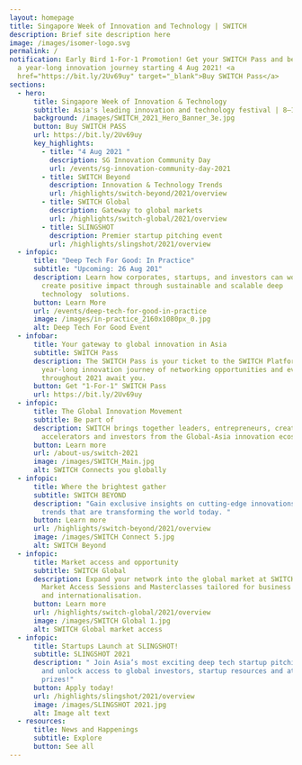 ```yaml
---
layout: homepage
title: Singapore Week of Innovation and Technology | SWITCH
description: Brief site description here
image: /images/isomer-logo.svg
permalink: /
notification: Early Bird 1-For-1 Promotion! Get your SWITCH Pass and be part of
  a year-long innovation journey starting 4 Aug 2021! <a
  href="https://bit.ly/2Uv69uy" target="_blank">Buy SWITCH Pass</a>
sections:
  - hero:
      title: Singapore Week of Innovation & Technology
      subtitle: Asia's leading innovation and technology festival | 8–12 November 2021
      background: /images/SWITCH_2021_Hero_Banner_3e.jpg
      button: Buy SWITCH PASS
      url: https://bit.ly/2Uv69uy
      key_highlights:
        - title: "4 Aug 2021 "
          description: SG Innovation Community Day
          url: /events/sg-innovation-community-day-2021
        - title: SWITCH Beyond
          description: Innovation & Technology Trends
          url: /highlights/switch-beyond/2021/overview
        - title: SWITCH Global
          description: Gateway to global markets
          url: /highlights/switch-global/2021/overview
        - title: SLINGSHOT
          description: Premier startup pitching event
          url: /highlights/slingshot/2021/overview
  - infopic:
      title: "Deep Tech For Good: In Practice"
      subtitle: "Upcoming: 26 Aug 201"
      description: Learn how corporates, startups, and investors can work together to
        create positive impact through sustainable and scalable deep
        technology  solutions.
      button: Learn More
      url: /events/deep-tech-for-good-in-practice
      image: /images/in-practice_2160x1080px_0.jpg
      alt: Deep Tech For Good Event
  - infobar:
      title: Your gateway to global innovation in Asia
      subtitle: SWITCH Pass
      description: The SWITCH Pass is your ticket to the SWITCH Platform where a
        year-long innovation journey of networking opportunities and events
        throughout 2021 await you.
      button: Get "1-For-1" SWITCH Pass
      url: https://bit.ly/2Uv69uy
  - infopic:
      title: The Global Innovation Movement
      subtitle: Be part of
      description: SWITCH brings together leaders, entrepreneurs, creators,
        accelerators and investors from the Global-Asia innovation ecosystem.
      button: Learn more
      url: /about-us/switch-2021
      image: /images/SWITCH_Main.jpg
      alt: SWITCH Connects you globally
  - infopic:
      title: Where the brightest gather
      subtitle: SWITCH BEYOND
      description: "Gain exclusive insights on cutting-edge innovations and growing
        trends that are transforming the world today. "
      button: Learn more
      url: /highlights/switch-beyond/2021/overview
      image: /images/SWITCH Connect 5.jpg
      alt: SWITCH Beyond
  - infopic:
      title: Market access and opportunity
      subtitle: SWITCH Global
      description: Expand your network into the global market at SWITCH Global’s
        Market Access Sessions and Masterclasses tailored for business growth
        and internationalisation.
      button: Learn more
      url: /highlights/switch-global/2021/overview
      image: /images/SWITCH Global 1.jpg
      alt: SWITCH Global market access
  - infopic:
      title: Startups Launch at SLINGSHOT!
      subtitle: SLINGSHOT 2021
      description: " Join Asia’s most exciting deep tech startup pitching competition
        and unlock access to global investors, startup resources and attractive
        prizes!"
      button: Apply today!
      url: /highlights/slingshot/2021/overview
      image: /images/SLINGSHOT 2021.jpg
      alt: Image alt text
  - resources:
      title: News and Happenings
      subtitle: Explore
      button: See all
---
```


